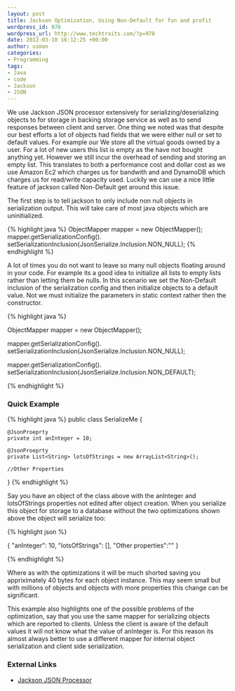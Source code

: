 ```yaml
--- 
layout: post
title: Jackson Optimization, Using Non-Default for fun and profit
wordpress_id: 978
wordpress_url: http://www.techtraits.com/?p=978
date: 2012-03-10 16:12:25 +00:00
author: usman
categories: 
- Programming
tags:
- Java
- code
- Jackson
- JSON
---
```

<p style="text-align: justify;">

We use Jackson JSON processor extensively for serializing/deserializing  objects to for storage in backing storage service as well as to send responses between client and server. One thing we noted was that despite our best efforts a lot of objects had fields that we were either null or set to default values. For example our We store all the virtual goods owned by a user. For a lot of new users this list is empty as the have not bought anything yet. However we still incur the overhead of sending and storing an empty list. This translates to both a performance cost and dollar cost as we use Amazon Ec2 which charges us for bandwith and and DynamoDB which charges us for read/write capacity used. Luckily we can use a nice little feature of jackson called Non-Default get around this issue. 
</p>


<!--more-->



<p style="text-align: justify;">

The first step is to tell jackson to only include non null objects in serialization output. This will take care of most java objects which are uninitialized. 

</p>


{% highlight java %}
ObjectMapper mapper = new ObjectMapper();
mapper.getSerializationConfig().
setSerializationInclusion(JsonSerialize.Inclusion.NON_NULL);
{% endhighlight %}
&nbsp;
<p style="text-align: justify;">

A lot of times you do not want to leave so many null objects floating around in your code. For example its a good idea to initialize all lists to empty lists rather than letting them be nulls. In this scenario we set the Non-Default inclusion of the serialization config and then initialize objects to a default value. Not we must initialize the parameters in static context rather then the constructor. 
</p>


{% highlight java %}

ObjectMapper mapper = new ObjectMapper();

mapper.getSerializationConfig().
setSerializationInclusion(JsonSerialize.Inclusion.NON_NULL);

mapper.getSerializationConfig().
setSerializationInclusion(JsonSerialize.Inclusion.NON_DEFAULT);

{% endhighlight %}
&nbsp;

<h3>Quick Example</h3>


{% highlight java %}
public class SerializeMe {

	@JsonProeprty
	private int anInteger = 10;

	@JsonProeprty
	private List<String> lotsOfStrings = new ArrayList<String>();

	//Other Properties
}
{% endhighlight %}
&nbsp;

<p style="text-align: justify;">

Say you have an object of the class above with the anInteger and lotsOfStrings properties not edited after object creation. When you serialize this object for storage to a database without the two optimizations shown above the object will serialize too: 
</p>


{% highlight json %}

{
    "anInteger": 10,
    "lotsOfStrings": [],
    "Other properties":""
}

{% endhighlight %}
&nbsp;


<p style="text-align: justify;">

Where as with the optimizations it will be much shorted saving you appriximately 40 bytes for each object instance. This may seem small but with millions of objects and objects with more properties this change can be significant.

This example also highlights one of the possible problems of the optimization, say that you use the same mapper for serializing objects which are reported to clients. Unless the client is aware of the default values it will not know what the value of anInteger is. For this reason its almost always better to use a different mapper for internal object serialization and client side serialization. </p>



<h3>External Links</h3>

<p style="text-align: justify;">

<ul>	<li><a href="http://jackson.codehaus.org/" title="Jackson" target="_blank">Jackson JSON Processor</a></li>



</ul>



